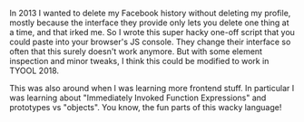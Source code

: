 In 2013 I wanted to delete my Facebook history without deleting my profile, mostly because the interface they provide only lets you delete one thing at a time, and that irked me. So I wrote this super hacky one-off script that you could paste into your browser's JS console. They change their interface so often that this surely doesn't work anymore. But with some element inspection and minor tweaks, I think this could be modified to work in TYOOL 2018.

This was also around when I was learning more frontend stuff. In particular I was learning about "Immediately Invoked Function Expressions" and prototypes vs "objects". You know, the fun parts of this wacky language!